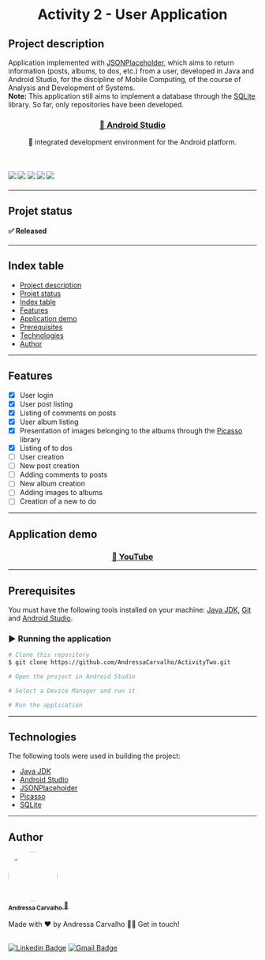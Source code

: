 <h1 align="center">
    Activity 2 - User Application
</h1>

## Project description
Application implemented with [JSONPlaceholder](https://jsonplaceholder.typicode.com/), which aims to return information (posts, albums, to dos, etc.) from a user, developed in Java and Android Studio, for the discipline of Mobile Computing, of the course of Analysis and Development of Systems.<br/>
**Note:** This application still aims to implement a database through the [SQLite](https://www.sqlite.org/index.html) library. So far, only repositories have been developed.<br/>
<h3 align="center">
    <a href="https://developer.android.com/studio#downloads">🔗 Android Studio</a>
</h3>
<p align="center">🚀 integrated development environment for the Android platform.</p>
<br/>
<h4>
    <img src="https://img.shields.io/badge/build-passing-brightgreen" />
    <img src="https://img.shields.io/badge/version-v1.0.0-blue" />
    <img src="https://img.shields.io/badge/platform-android%20studio-lightgrey" />
    <img src="https://img.shields.io/badge/last%20commit-october%202022-red" />
    <img src="https://img.shields.io/badge/English%20(US)-100%25-green" />
</h4>

---

## Projet status
#### ✅ Released
---

## Index table
<ul>
  <li><a href="#project-description">Project description</a></li>
  <li><a href="#projet-status">Projet status</a></li>
  <li><a href="#index-table">Index table</a></li>
  <li><a href="#features">Features</a></li>
  <li><a href="#application-demo">Application demo</a></li>
  <li><a href="#prerequisites">Prerequisites</a></li>
  <li><a href="#technologies">Technologies</a></li>
  <li><a href="#author">Author</a></li>
</ul> 

---

## Features
- [x] User login
- [x] User post listing
- [x] Listing of comments on posts
- [x] User album listing
- [x] Presentation of images belonging to the albums through the [Picasso](https://square.github.io/picasso/) library
- [x] Listing of to dos
- [ ] User creation
- [ ] New post creation
- [ ] Adding comments to posts
- [ ] New album creation
- [ ] Adding images to albums
- [ ] Creation of a new to do
---

## Application demo
<h3 align="center">
    <a href="#">🔗 YouTube</a>
</h3>

---

## Prerequisites
You must have the following tools installed on your machine: [Java JDK](https://www.oracle.com/java/technologies/downloads/), [Git](https://git-scm.com/) and [Android Studio](https://developer.android.com/studio).

### ▶️ Running the application

```bash
# Clone this repository
$ git clone https://github.com/AndressaCarvalho/ActivityTwo.git

# Open the project in Android Studio

# Select a Device Manager and run it

# Run the application
```

---

## Technologies
The following tools were used in building the project:
- [Java JDK](https://www.oracle.com/java/technologies/downloads/)
- [Android Studio](https://developer.android.com/studio)
- [JSONPlaceholder](https://jsonplaceholder.typicode.com/)
- [Picasso](https://square.github.io/picasso/)
- [SQLite](https://www.sqlite.org/index.html)

---

## Author
<a href="https://github.com/AndressaCarvalho">
  <img style="border-radius: 50%;" src="https://avatars.githubusercontent.com/u/51313172?s=96&v=4" width="100px;" alt=""/>
  <br/>
  <sub><b>Andressa Carvalho</b></sub>
 </a> <a href="https://github.com/AndressaCarvalho" title="Rocketseat">🚀</a>
<br/><br/>
Made with ❤️ by Andressa Carvalho 👋🏽 Get in touch!
<br/><br/>

[![Linkedin Badge](https://img.shields.io/badge/-Andressa-blue?style=flat-square&logo=Linkedin&logoColor=white&link=https://www.linkedin.com/in/andressa-carvalho-araujo-289931199/)](https://www.linkedin.com/in/andressa-carvalho-araujo-289931199/) 
[![Gmail Badge](https://img.shields.io/badge/-andressa.carvalho13454@gmail.com-c14438?style=flat-square&logo=Gmail&logoColor=white&link=mailto:andressa.carvalho13454@gmail.com)](mailto:andressa.carvalho13454@gmail.com)
